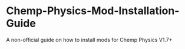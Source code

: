 # Chemp-Physics-Mod-Installation-Guide
A non-official guide on how to install mods for Chemp Physics V1.7+
